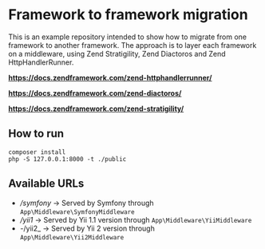 # Framework to framework migration

This is an example repository intended to show how to migrate from one framework to another framework. The approach is
to layer each framework on a middleware, using Zend Stratigility, Zend Diactoros and Zend HttpHandlerRunner.

**https://docs.zendframework.com/zend-httphandlerrunner/**

**https://docs.zendframework.com/zend-diactoros/**

**https://docs.zendframework.com/zend-stratigility/**

## How to run

    composer install
    php -S 127.0.0.1:8000 -t ./public
    
## Available URLs

* _/symfony_ -> Served by Symfony through `App\Middleware\SymfonyMiddleware`
* _/yii1_ -> Served by Yii 1.1 version through `App\Middleware\YiiMiddleware`
* -/yii2_ -> Served by Yii 2 version through `App\Middleware\Yii2Middleware` 
